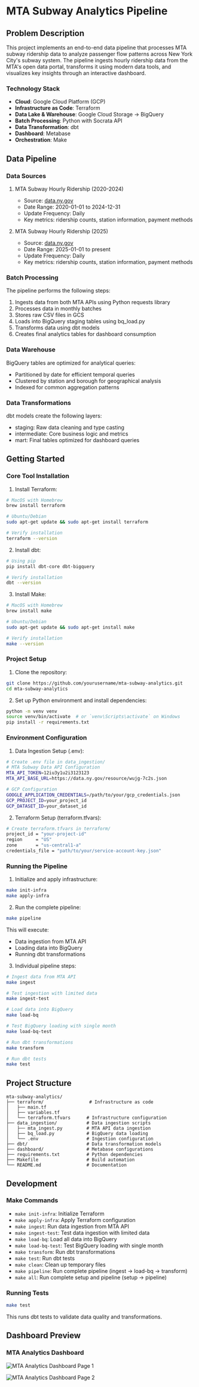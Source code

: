 # MTA Subway Analytics Pipeline

## Problem Description
This project implements an end-to-end data pipeline that processes MTA subway ridership data to analyze passenger flow patterns across New York City's subway system. The pipeline ingests hourly ridership data from the MTA's open data portal, transforms it using modern data tools, and visualizes key insights through an interactive dashboard.


### Technology Stack
- **Cloud**: Google Cloud Platform (GCP)
- **Infrastructure as Code**: Terraform
- **Data Lake & Warehouse**: Google Cloud Storage → BigQuery
- **Batch Processing**: Python with Socrata API
- **Data Transformation**: dbt
- **Dashboard**: Metabase
- **Orchestration**: Make

## Data Pipeline

### Data Sources
1. MTA Subway Hourly Ridership (2020-2024)
   - Source: [data.ny.gov](https://data.ny.gov/Transportation/MTA-Subway-Hourly-Ridership-2020-2024/wujg-7c2s)
   - Date Range: 2020-01-01 to 2024-12-31
   - Update Frequency: Daily
   - Key metrics: ridership counts, station information, payment methods

2. MTA Subway Hourly Ridership (2025)
   - Source: [data.ny.gov](https://data.ny.gov/Transportation/MTA-Subway-Hourly-Ridership-Beginning-2025/5wq4-mkjj)
   - Date Range: 2025-01-01 to present
   - Update Frequency: Daily
   - Key metrics: ridership counts, station information, payment methods

### Batch Processing
The pipeline performs the following steps:
1. Ingests data from both MTA APIs using Python requests library
2. Processes data in monthly batches
3. Stores raw CSV files in GCS
4. Loads into BigQuery staging tables using bq_load.py
5. Transforms data using dbt models
6. Creates final analytics tables for dashboard consumption

### Data Warehouse
BigQuery tables are optimized for analytical queries:
- Partitioned by date for efficient temporal queries
- Clustered by station and borough for geographical analysis
- Indexed for common aggregation patterns

### Data Transformations
dbt models create the following layers:
- staging: Raw data cleaning and type casting
- intermediate: Core business logic and metrics
- mart: Final tables optimized for dashboard queries

## Getting Started

### Core Tool Installation

1. Install Terraform:
```bash
# MacOS with Homebrew
brew install terraform

# Ubuntu/Debian
sudo apt-get update && sudo apt-get install terraform

# Verify installation
terraform --version
```

2. Install dbt:
```bash
# Using pip
pip install dbt-core dbt-bigquery

# Verify installation
dbt --version
```

3. Install Make:
```bash
# MacOS with Homebrew
brew install make

# Ubuntu/Debian
sudo apt-get update && sudo apt-get install make

# Verify installation
make --version
```

### Project Setup

1. Clone the repository:
```bash
git clone https://github.com/yourusername/mta-subway-analytics.git
cd mta-subway-analytics
```

2. Set up Python environment and install dependencies:
```bash
python -m venv venv
source venv/bin/activate  # or `venv\Scripts\activate` on Windows
pip install -r requirements.txt
```

### Environment Configuration

1. Data Ingestion Setup (.env):
```bash
# Create .env file in data_ingestion/
# MTA Subway Data API Configuration
MTA_API_TOKEN=12iu3y1u2i3123123
MTA_API_BASE_URL=https://data.ny.gov/resource/wujg-7c2s.json

# GCP Configuration
GOOGLE_APPLICATION_CREDENTIALS=/path/to/your/gcp_credentials.json
GCP_PROJECT_ID=your_project_id
GCP_DATASET_ID=your_dataset_id
```

2. Terraform Setup (terraform.tfvars):
```bash
# Create terraform.tfvars in terraform/
project_id = "your-project-id"
region     = "US"
zone       = "us-central1-a"
credentials_file = "path/to/your/service-account-key.json"
```

### Running the Pipeline

1. Initialize and apply infrastructure:
```bash
make init-infra
make apply-infra
```

2. Run the complete pipeline:
```bash
make pipeline
```
This will execute:
- Data ingestion from MTA API
- Loading data into BigQuery
- Running dbt transformations

3. Individual pipeline steps:
```bash
# Ingest data from MTA API
make ingest

# Test ingestion with limited data
make ingest-test

# Load data into BigQuery
make load-bq

# Test BigQuery loading with single month
make load-bq-test

# Run dbt transformations
make transform

# Run dbt tests
make test
```

## Project Structure
```
mta-subway-analytics/
├── terraform/                 # Infrastructure as code
│   ├── main.tf
│   ├── variables.tf
│   └── terraform.tfvars      # Infrastructure configuration
├── data_ingestion/           # Data ingestion scripts
│   ├── mta_ingest.py         # MTA API data ingestion
│   ├── bq_load.py            # BigQuery data loading
│   └── .env                  # Ingestion configuration
├── dbt/                      # Data transformation models
├── dashboard/                # Metabase configurations
├── requirements.txt          # Python dependencies
├── Makefile                  # Build automation
└── README.md                 # Documentation
```

## Development

### Make Commands
- `make init-infra`: Initialize Terraform
- `make apply-infra`: Apply Terraform configuration
- `make ingest`: Run data ingestion from MTA API
- `make ingest-test`: Test data ingestion with limited data
- `make load-bq`: Load all data into BigQuery
- `make load-bq-test`: Test BigQuery loading with single month
- `make transform`: Run dbt transformations
- `make test`: Run dbt tests
- `make clean`: Clean up temporary files
- `make pipeline`: Run complete pipeline (ingest → load-bq → transform)
- `make all`: Run complete setup and pipeline (setup → pipeline)

### Running Tests
```bash
make test
```
This runs dbt tests to validate data quality and transformations.

## Dashboard Preview

### MTA Analytics Dashboard
![MTA Analytics Dashboard Page 1](dashboard/MTA-Analytics-dashboard_page-0001.jpg)

![MTA Analytics Dashboard Page 2](dashboard/MTA-Analytics-dashboard_page-0002.jpg)
